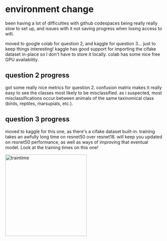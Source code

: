 # environment change

been having a lot of difficulties with github codespaces being really really slow to set up, and issues with it not saving progress when losing access to wifi.

moved to google colab for question 2, and kaggle for question 3... just to keep things interesting! kaggle has good support for importing the cifake dataset in-place so I don't have to store it locally. colab has some nice free GPU availability.

## question 2 progress

got some really nice metrics for question 2. confusion matrix makes it really easy to see the classes most likely to be misclassified. as i suspected, most misclassifications occur between animals of the same taxinomical class (birds, reptiles, marsupials, etc.).

## question 3 progress

moved to kaggle for this one, as there's a cifake dataset built-in. training takes an awfully long time on resnet50 over resnet18. will keep you updated on resnet50 performance, as well as ways of improving that eventual model. Look at the training times on this one!

<img width="260" alt="traintime" src="https://github.com/gp-rgb/gp-rgb.github.io/assets/131956221/7e691ed6-c02a-4c1d-9328-a8d3db8fedab">

